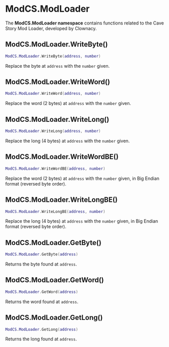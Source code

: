 # ModCS.ModLoader

The **ModCS.ModLoader namespace** contains functions related to the Cave Story Mod Loader, developed by Clownacy.

## ModCS.ModLoader.WriteByte()

```lua
ModCS.ModLoader.WriteByte(address, number)
```

Replace the byte at `address` with the `number` given.

## ModCS.ModLoader.WriteWord()

```lua
ModCS.ModLoader.WriteWord(address, number)
```

Replace the word (2 bytes) at `address` with the `number` given.

## ModCS.ModLoader.WriteLong()

```lua
ModCS.ModLoader.WriteLong(address, number)
```

Replace the long (4 bytes) at `address` with the `number` given.

## ModCS.ModLoader.WriteWordBE()

```lua
ModCS.ModLoader.WriteWordBE(address, number)
```

Replace the word (2 bytes) at `address` with the `number` given, in Big Endian format (reversed byte order).

## ModCS.ModLoader.WriteLongBE()

```lua
ModCS.ModLoader.WriteLongBE(address, number)
```

Replace the long (4 bytes) at `address` with the `number` given, in Big Endian format (reversed byte order).

## ModCS.ModLoader.GetByte()

```lua
ModCS.ModLoader.GetByte(address)
```

Returns the byte found at `address`.

## ModCS.ModLoader.GetWord()

```lua
ModCS.ModLoader.GetWord(address)
```

Returns the word found at `address`.

## ModCS.ModLoader.GetLong()

```lua
ModCS.ModLoader.GetLong(address)
```

Returns the long found at `address`.